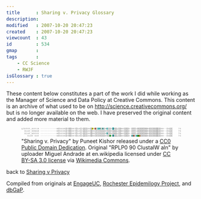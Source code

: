 ```yaml
---
title      : Sharing v. Privacy Glossary
description: 
modified   : 2007-10-20 20:47:23
created    : 2007-10-20 20:47:23
viewcount  : 43
id         : 534
gmap       : 
tags       :
    - CC Science
    - RWJF
isGlossary : true
---
```


<div class="archive">
    These content below constitutes a part of the work I did while working as the Manager of Science and Data Policy at Creative Commons. This content is an archive of what used to be on <u>http://science.creativecommons.org/</u> but is no longer available on the web. I have preserved the original content and added more material to them.
</div>

<figure>
    <img src="img/RPLP0_90_ClustalW_aln.png">
    <figcaption>"Sharing v. Privacy" by Puneet Kishor released under a <a href="http://creativecommons.org/publicdomain/zero/1.0/" target="_blank">CC0 Public Domain Dedication</a>. Original "RPLP0 90 ClustalW aln" by  uploader Miguel Andrade at en.wikipedia licensed under <a href="http://creativecommons.org/licenses/by-sa/3.0/">CC BY-SA 3.0 license</a> via <a href="http://commons.wikimedia.org/wiki/File:RPLP0_90_ClustalW_aln.gif#mediaviewer/File:RPLP0_90_ClustalW_aln.gif">Wikimedia Commons</a>.</figcaption>
</figure>

<div>back to <a href="">Sharing v Privacy</a></div>

<div id="deflistcon">
    <div id='container'></div>
    <p id="deflistcaption" class="caption">Compiled from originals at <a href="http://engageuc.org" target="_blank">EngageUC</a>, <a href="http://rochesterproject.org" target="_blank">Rochester Epidemilogy Project</a>, and <a href="http://www.ncbi.nlm.nih.gov/gap" target="_blank">dbGaP</a>.</p>
</div>

<dl id="deflist"></dl>
